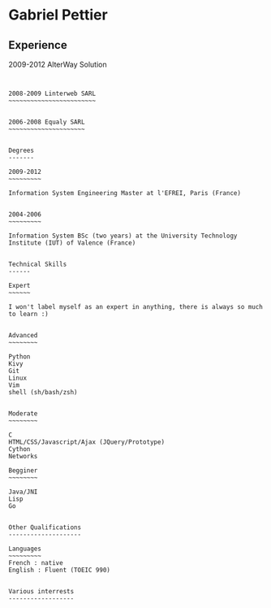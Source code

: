 Gabriel Pettier
===============

Experience
----------

2009-2012 AlterWay Solution
~~~~~~~~~~~~~~~~~~~~~~~~~~~


2008-2009 Linterweb SARL
~~~~~~~~~~~~~~~~~~~~~~~~


2006-2008 Equaly SARL
~~~~~~~~~~~~~~~~~~~~~


Degrees
-------

2009-2012
~~~~~~~~~

Information System Engineering Master at l'EFREI, Paris (France)


2004-2006
~~~~~~~~~

Information System BSc (two years) at the University Technology Institute (IUT) of Valence (France)


Technical Skills
------

Expert
~~~~~~

I won't label myself as an expert in anything, there is always so much to learn :)


Advanced
~~~~~~~~

Python
Kivy
Git
Linux
Vim
shell (sh/bash/zsh)


Moderate
~~~~~~~~

C
HTML/CSS/Javascript/Ajax (JQuery/Prototype)
Cython
Networks

Begginer
~~~~~~~~

Java/JNI
Lisp
Go


Other Qualifications
--------------------

Languages
~~~~~~~~~
French : native
English : Fluent (TOEIC 990)


Various interrests
------------------



